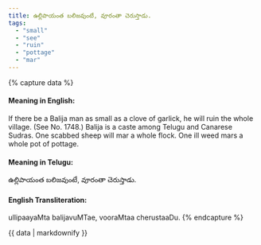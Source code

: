 ```yaml
---
title: ఉల్లిపాయంత బలిజవుంటే, వూరంతా చెరుస్తాడు.
tags:
  - "small"
  - "see"
  - "ruin"
  - "pottage"
  - "mar"
---
```


{% capture data %}
#### Meaning in English:
If there be a Balija man as small as a clove of garlick, he will ruin the whole village.
(See No. 1748.)
Balija is a caste among Telugu and Canarese Sudras.
One scabbed sheep will mar a whole flock.
One ill weed mars a whole pot of pottage.

#### Meaning in Telugu:
ఉల్లిపాయంత బలిజవుంటే, వూరంతా చెరుస్తాడు.

#### English Transliteration:
ullipaayaMta balijavuMTae, vooraMtaa cherustaaDu.
{% endcapture %}

{{ data | markdownify }}

